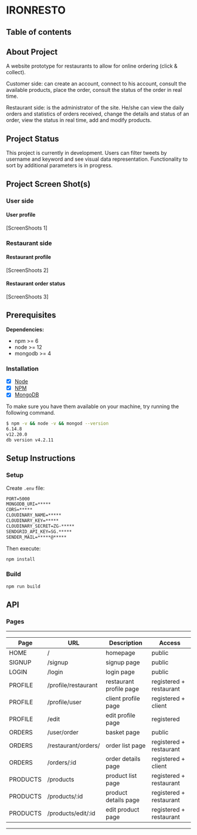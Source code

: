 # IRONRESTO

## Table of contents

## About Project

A website prototype for restaurants to allow for online ordering (click & collect).  

Customer side:  can create an account, connect to his account, consult the available products, place the order, consult the status of the order in real time.  

Restaurant side: is the administrator of the site. He/she can view the daily orders and statistics of orders received, change the details and status of an order, view the status in real time, add and modify products.

## Project Status

This project is currently in development. Users can filter tweets by username and keyword and see visual data representation. Functionality to sort by additional parameters is in progress.

## Project Screen Shot(s)

### User side

#### User profile
[ScreenShoots 1]

### Restaurant side
#### Restaurant profile
[ScreenShoots 2]

#### Restaurant order status
[ScreenShoots 3]

## Prerequisites

**Dependencies:**
  - npm >= 6
  - node >= 12
  - mongodb >= 4

### Installation

- [x] [Node](http://nodejs.org/)
- [x]  [NPM](https://npmjs.org/)
- [x] [MongoDB](https://docs.mongodb.com/manual/installation/) 

To make sure you have them available on your machine,
try running the following command.
```sh
$ npm -v && node -v && mongod --version
6.14.8
v12.20.0
db version v4.2.11
```

##  Setup Instructions

### Setup

Create `.env` file:
```txt
PORT=5000
MONGODB_URI=*****
CORS=*****
CLOUDINARY_NAME=*****
CLOUDINARY_KEY=*****
CLOUDINARY_SECRET=ZG-*****
SENDGRID_API_KEY=SG.*****
SENDER_MAIL=*****@*****
```
Then execute:

 ```sh
 npm install
 ```
### Build

```sh
npm run build
```

## API

### Pages

---
| Page              | URL          | Description        | Access         |
|-------------------|---------------|------------------------|------------------| 
| HOME           | /                 | homepage         | public          |
| SIGNUP        | /signup     | signup page      | public          |
| LOGIN           | /login        | login page         | public          |
| PROFILE   | /profile/restaurant        | restaurant profile page         | registered + restaurant    |
| PROFILE   | /profile/user        | client profile page         | registered + client    |
| PROFILE   | /edit        | edit profile page         | registered   |
| ORDERS   | /user/order        | basket page         | public  |
| ORDERS | /restaurant/orders/        | order list page         | registered + restaurant  |
| ORDERS | /orders/:id        | order details page         | registered + client  |
| PRODUCTS | /products | product list page | registered + restaurant |
| PRODUCTS   | /products/:id        | product details page         | registered  + restaurant |
| PRODUCTS   | /products/edit/:id        | edit product page         | registered  + restaurant |

---

